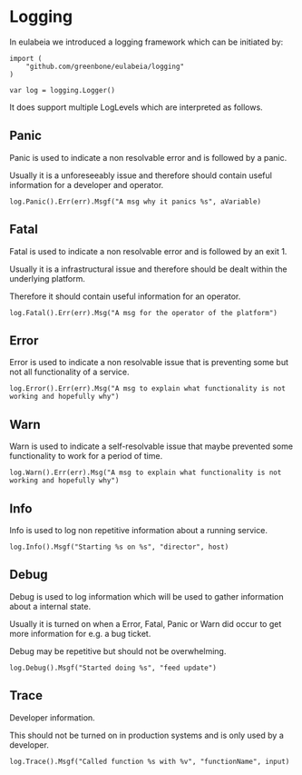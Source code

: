 # Logging

In eulabeia we introduced a logging framework which can be initiated by:

```
import (
	"github.com/greenbone/eulabeia/logging"
)

var log = logging.Logger()
```

It does support multiple LogLevels which are interpreted as follows.

## Panic

Panic is used to indicate a non resolvable error and is followed by a panic.

Usually it is a unforeseeably issue and therefore should contain useful information for a developer and operator.

```
log.Panic().Err(err).Msgf("A msg why it panics %s", aVariable)

```

## Fatal

Fatal is used to indicate a non resolvable error and is followed by an exit 1.

Usually it is a infrastructural issue and therefore should be dealt within the underlying platform.

Therefore it should contain useful information for an operator.

```
log.Fatal().Err(err).Msg("A msg for the operator of the platform")

```

## Error 

Error is used to indicate a non resolvable issue that is preventing some but not all functionality of a service.

```
log.Error().Err(err).Msg("A msg to explain what functionality is not working and hopefully why")

```

## Warn

Warn is used to indicate a self-resolvable issue that maybe prevented some functionality to work for a period of time.

```
log.Warn().Err(err).Msg("A msg to explain what functionality is not working and hopefully why")

```

## Info

Info is used to log non repetitive information about a running service.

```
log.Info().Msgf("Starting %s on %s", "director", host)

```

## Debug

Debug is used to log information which will be used to gather information about a internal state. 

Usually it is turned on when a Error, Fatal, Panic or Warn did occur to get more information for e.g. a bug ticket.

Debug may be repetitive but should not be overwhelming.

```
log.Debug().Msgf("Started doing %s", "feed update")
```

## Trace

Developer information.

This should not be turned on in production systems and is only used by a developer.

```
log.Trace().Msgf("Called function %s with %v", "functionName", input)
```
